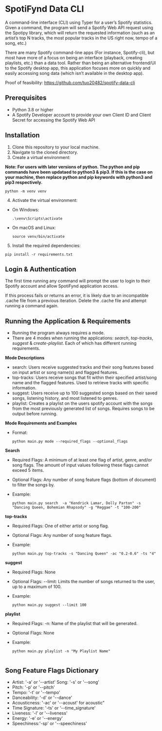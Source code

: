 # SpotiFynd Data CLI
A command-line interface (CLI) using Typer for a user’s Spotify statistics. Given a command, the program will send a Spotify Web API request using the Spotipy library, which will return the requested information (such as an artist’s top N tracks, the most popular tracks in the US right now, tempo of a song, etc.)

There are many Spotify command-line apps (For instance, Spotify-cli), but most have more of a focus on being an interface (playback, creating playlists, etc.) than a data tool. Rather than being an alternative frontend/UI to the Spotify desktop app, this application focuses more on quickly and easily accessing song data (which isn’t available in the desktop app).

Proof of feasibility: https://github.com/tuo20482/spotify-data-cli

## Prerequisites
- Python 3.8 or higher
- A Spotify Developer account to provide your own Client ID and Client Secret for accessing the Spotify Web API


## Installation
1. Clone this repository to your local machine.
2. Navigate to the cloned directory.
3. Create a virtual environment:

**Note: For users with later versions of python. The python and pip commands have been updataed to python3 & pip3.
If this is the case on your machine, then replace python and pip keywords with python3 and pip3 respectively.**
```
python -m venv venv
```
4. Activate the virtual environment:
- On Windows:
  ```
  .\venv\Scripts\activate
  ```
- On macOS and Linux:
  ```
  source venv/bin/activate
  ```
5. Install the required dependencies:
```
pip install -r requirements.txt
```

## Login & Authentication
The first time running any command will prompt the user to login to their Spotify account and allow SpotiFynd application access.

If this process fails or returns an error, it is likely due to an incompatible .cache file from a previous iteration. Delete the .cache file and attempt running a command again.


## Running the Application & Requirements
- Running the program always requires a mode.
- There are 4 modes when running the applications: _search_, _top-tracks_, _suggest_ & _create-playlist_. Each of which has different running requirements.

**Mode Descriptions**
- search: Users receive suggested tracks and their song features based on input artist or song name(s) and flagged features.
- top-tracks: Users receive songs that fit within their specified artist/song name and the flagged features. Used to retrieve tracks with specific information.
- suggest: Users receive up to 100 suggested songs based on their saved songs, listening history, and most listened to genres.
- playlist: Creates a playlist on the users spotify account with the songs from the most previously generated list of songs. Requires songs to be output before running.

**Mode Requirements and Examples**

- Format:
  ```
  python main.py mode --required_flags --optional_flags
  ```

**Search**
- Required Flags: A minimum of at least one flag of artist, genre, and/or song flags. The amount of input values following these flags cannot exceed 5 items.
- Optional Flags: Any number of song feature flags (bottom of document) to filter the songs by.

- Example:
  ```
  python main.py search  -a "Kendrick Lamar, Dolly Parton" -s "Dancing Queen, Bohemian Rhapsody" -g "Reggae" -t "100-200"
  ```

**top-tracks**
- Required Flags: One of either artist or song flag.
- Optional Flags: Any number of song feature flags.

- Example:
  ```
  python main.py top-tracks -s "Dancing Queen" -ac "0.2-0.6" -ts "4"
  ```

**suggest**
- Required Flags: None
- Optional Flags: --limit: Limits the number of songs returned to the user, up to a maximum of 100.

- Example:
  ```
  python main.py suggest --limit 100
  ```
  
**playlist**
- Required Flags: -n: Name of the playlist that will be generated.
- Optional Flags: None

- Example:
  ```
  python main.py playlist -n "My Playlist Name" 


## Song Feature Flags Dictionary

- Artist: '-a'  or '--artist'
 Song: '-s'  or '--song'
- Pitch: '-p'  or '--pitch'
- Tempo: '-t'  or '--tempo'
- Danceability: '-d'  or '--dance'
- Acousticness: '-ac' or '--acoust' for acoustic"
- Time Signature: '-ts' or '--time_signature'
- Liveness: '-l'  or '--liveness'
- Energy: '-e'  or '--energy'
- Speechiness:'-sp' or '--speechiness'
